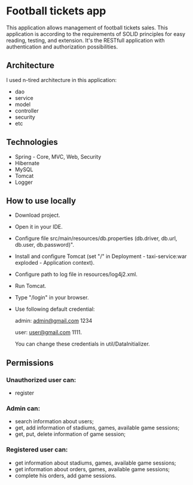 # Football tickets app

This application allows management of football tickets sales. This application is according to the requirements of SOLID principles for easy reading, testing, and extension. 
It's the RESTfull application with authentication and authorization possibilities. 

## Architecture
I used n-tired architecture in this application:
- dao
- service
- model
- controller
- security
- etc

## Technologies
- Spring - Core, MVC, Web, Security
- Hibernate
- MySQL
- Tomcat
- Logger

## How to use locally
- Download project.
- Open it in your IDE.
- Configure file src/main/resources/db.properties (db.driver, db.url, db.user, db.password)".
- Install and configure Tomcat (set "/" in Deployment - taxi-service:war exploded - Application context).
- Configure path to log file in resources/log4j2.xml.
- Run Tomcat.
- Type "/login" in your browser.
- Use following default credential:
  
  admin: admin@gmail.com 1234
  
  user:  user@gmail.com 1111.
  
  You can change these credentials in util/DataInitializer.

## Permissions
### Unauthorized user can:
 - register
### Admin can: 
- search information about users;
- get, add information of stadiums, games, available game sessions;
- get, put, delete information of game session;
### Registered user can:
- get information about stadiums, games, available game sessions;
- get information about orders, games, available game sessions;
- complete his orders, add game sessions.



